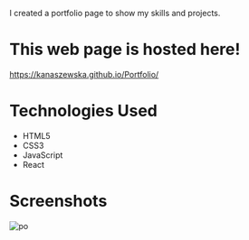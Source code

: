 I created a portfolio page to show my skills and projects.

# This web page is hosted here!
https://kanaszewska.github.io/Portfolio/

# Technologies Used
* HTML5
* CSS3
* JavaScript
* React


# Screenshots

![po](https://user-images.githubusercontent.com/106904594/202896968-a88556e0-6d2e-4e42-afe7-e5a40a075bd7.png)
